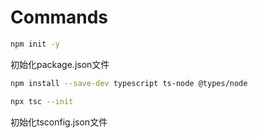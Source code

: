 # Commands
```bash
npm init -y
```
初始化package.json文件
```bash
npm install --save-dev typescript ts-node @types/node
```
```bash
npx tsc --init
```
初始化tsconfig.json文件